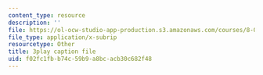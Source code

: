 ```yaml
---
content_type: resource
description: ''
file: https://ol-ocw-studio-app-production.s3.amazonaws.com/courses/8-06-quantum-physics-iii-spring-2018/f02fc1fbb74c59b9a8bcacb30c682f48_MtK9rIbdlis.vtt
file_type: application/x-subrip
resourcetype: Other
title: 3play caption file
uid: f02fc1fb-b74c-59b9-a8bc-acb30c682f48
---
```

